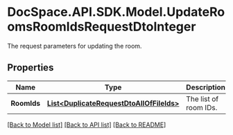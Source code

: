 # DocSpace.API.SDK.Model.UpdateRoomsRoomIdsRequestDtoInteger
The request parameters for updating the room.

## Properties

Name | Type | Description | Notes
------------ | ------------- | ------------- | -------------
**RoomIds** | [**List&lt;DuplicateRequestDtoAllOfFileIds&gt;**](DuplicateRequestDtoAllOfFileIds.md) | The list of room IDs. | [optional] 

[[Back to Model list]](../README.md#documentation-for-models) [[Back to API list]](../README.md#documentation-for-api-endpoints) [[Back to README]](../README.md)

